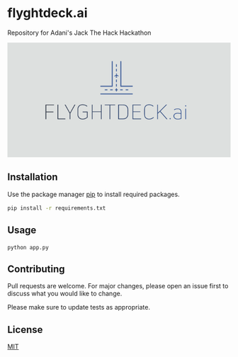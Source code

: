 # flyghtdeck.ai

Repository for Adani's Jack The Hack Hackathon

![Flyghtdeck.ai Logo](flyghtdeck-banner.png)

## Installation

Use the package manager [pip](https://pip.pypa.io/en/stable/) to install required packages.

```bash
pip install -r requirements.txt
```

## Usage

```
python app.py
```

## Contributing
Pull requests are welcome. For major changes, please open an issue first to discuss what you would like to change.

Please make sure to update tests as appropriate.

## License
[MIT](https://choosealicense.com/licenses/mit/)
